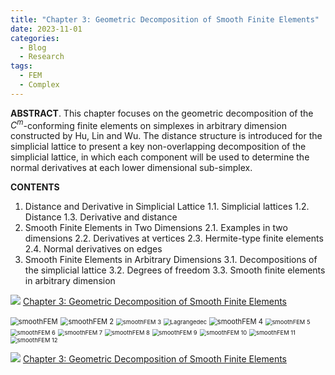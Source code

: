 ```yaml
---
title: "Chapter 3: Geometric Decomposition of Smooth Finite Elements"
date: 2023-11-01
categories:
  - Blog
  - Research
tags:
  - FEM
  - Complex
---
```


**ABSTRACT**. This chapter focuses on the geometric decomposition of the $C^m$-conforming finite elements on simplexes in arbitrary dimension constructed by Hu, Lin and Wu. The distance structure is introduced for the simplicial lattice to present a key non-overlapping decomposition of the simplicial lattice, in which each component will be used to determine the normal derivatives at each lower dimensional sub-simplex. 

**CONTENTS**

1. Distance and Derivative in Simplicial Lattice
   1.1. Simplicial lattices
   1.2. Distance
   1.3. Derivative and distance
2. Smooth Finite Elements in Two Dimensions
2.1. Examples in two dimensions
2.2. Derivatives at vertices
2.3. Hermite-type finite elements
2.4. Normal derivatives on edges
3. Smooth Finite Elements in Arbitrary Dimensions
3.1. Decompositions of the simplicial lattice
3.2. Degrees of freedom
3.3. Smooth finite elements in arbitrary dimension

<img src="https://lyc102.github.io/camtips/assets/images/pdf_icon.gif" />  [Chapter 3: Geometric Decomposition of Smooth Finite Elements](https://www.math.uci.edu/~chenlong/femcomplex/Ch3_SmoothFE.pdf)



<img src="https://lyc102.github.io/camtips/assets/images/smoothFEM.png" alt="smoothFEM" style="zoom:80%;" />

<img src="https://lyc102.github.io/camtips/assets/images/smoothFEM 2.png" alt="smoothFEM 2" style="zoom:80%;" />

<img src="https://lyc102.github.io/camtips/assets/images/smoothFEM 3.png" alt="smoothFEM 3" style="zoom:67%;" />

<img src="https://lyc102.github.io/camtips/assets/images/Lagrangedec.png" alt="Lagrangedec" style="zoom:67%;" />

<img src="https://lyc102.github.io/camtips/assets/images/smoothFEM 4.png" alt="smoothFEM 4" style="zoom:80%;" />

<img src="https://lyc102.github.io/camtips/assets/images/smoothFEM 5.png" alt="smoothFEM 5" style="zoom:67%;" />

<img src="https://lyc102.github.io/camtips/assets/images/smoothFEM 6.png" alt="smoothFEM 6" style="zoom:67%;" />

<img src="https://lyc102.github.io/camtips/assets/images/smoothFEM 7.png" alt="smoothFEM 7" style="zoom:67%;" />

<img src="https://lyc102.github.io/camtips/assets/images/smoothFEM 8.png" alt="smoothFEM 8" style="zoom:67%;" />

<img src="https://lyc102.github.io/camtips/assets/images/smoothFEM 9.png" alt="smoothFEM 9" style="zoom:67%;" />

<img src="https://lyc102.github.io/camtips/assets/images/smoothFEM 10.png" alt="smoothFEM 10" style="zoom:67%;" />

<img src="https://lyc102.github.io/camtips/assets/images/smoothFEM 11.png" alt="smoothFEM 11" style="zoom:67%;" />

<img src="https://lyc102.github.io/camtips/assets/images/smoothFEM 12.png" alt="smoothFEM 12" style="zoom:67%;" />

<img src="https://lyc102.github.io/camtips/assets/images/pdf_icon.gif" />  [Chapter 3: Geometric Decomposition of Smooth Finite Elements](https://www.math.uci.edu/~chenlong/femcomplex/Ch3_SmoothFE.pdf)

